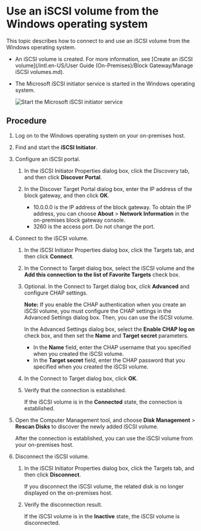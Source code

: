 # Use an iSCSI volume from the Windows operating system

This topic describes how to connect to and use an iSCSI volume from the Windows operating system.

-   An iSCSI volume is created. For more information, see [Create an iSCSI volume](/intl.en-US/User Guide (On-Premises)/Block Gateway/Manage iSCSI volumes.md).
-   The Microsoft iSCSI initiator service is started in the Windows operating system.

    ![Start the Microsoft iSCSI initiator service](https://static-aliyun-doc.oss-accelerate.aliyuncs.com/assets/img/en-US/8559830951/p60049.png)


## Procedure

1.  Log on to the Windows operating system on your on-premises host.

2.  Find and start the **iSCSI Initiator**.

3.  Configure an iSCSI portal.

    1.  In the iSCSI Initiator Properties dialog box, click the Discovery tab, and then click **Discover Portal**.

    2.  In the Discover Target Portal dialog box, enter the IP address of the block gateway, and then click **OK**.

        -   10.0.0.0 is the IP address of the block gateway. To obtain the IP address, you can choose **About** \> **Network Information** in the on-premises block gateway console.
        -   3260 is the access port. Do not change the port.
4.  Connect to the iSCSI volume.

    1.  In the iSCSI Initiator Properties dialog box, click the Targets tab, and then click **Connect**.

    2.  In the Connect to Target dialog box, select the iSCSI volume and the **Add this connection to the list of Favorite Targets** check box.

    3.  Optional. In the Connect to Target dialog box, click **Advanced** and configure CHAP settings.

        **Note:** If you enable the CHAP authentication when you create an iSCSI volume, you must configure the CHAP settings in the Advanced Settings dialog box. Then, you can use the iSCSI volume.

        In the Advanced Settings dialog box, select the **Enable CHAP log on** check box, and then set the **Name** and **Target secret** parameters.

        -   In the **Name** field, enter the CHAP username that you specified when you created the iSCSI volume.
        -   In the **Target secret** field, enter the CHAP password that you specified when you created the iSCSI volume.
    4.  In the Connect to Target dialog box, click **OK**.

    5.  Verify that the connection is established.

        If the iSCSI volume is in the **Connected** state, the connection is established.

5.  Open the Computer Management tool, and choose **Disk Management** \> **Rescan Disks** to discover the newly added iSCSI volume.

    After the connection is established, you can use the iSCSI volume from your on-premises host.

6.  Disconnect the iSCSI volume.

    1.  In the iSCSI Initiator Properties dialog box, click the Targets tab, and then click **Disconnect**.

        If you disconnect the iSCSI volume, the related disk is no longer displayed on the on-premises host.

    2.  Verify the disconnection result.

        If the iSCSI volume is in the **Inactive** state, the iSCSI volume is disconnected.


